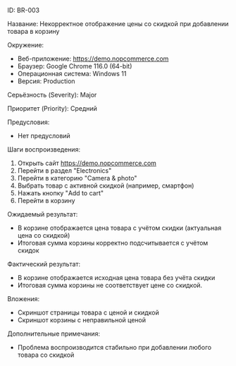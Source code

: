 ID: BR-003

Название: Некорректное отображение цены со скидкой при добавлении товара в корзину

Окружение:
- Веб-приложение: https://demo.nopcommerce.com
- Браузер: Google Chrome 116.0 (64-bit)
- Операционная система: Windows 11
- Версия: Production

Серьёзность (Severity): Major

Приоритет (Priority): Средний

Предусловия:
- Нет предусловий

Шаги воспроизведения:
1. Открыть сайт https://demo.nopcommerce.com
2. Перейти в раздел "Electronics"
3. Перейти в категорию "Camera & photo"
4. Выбрать товар с активной скидкой (например, смартфон)
5. Нажать кнопку "Add to cart"
6. Перейти в корзину

Ожидаемый результат:
- В корзине отображается цена товара с учётом скидки (актуальная цена со скидкой)
- Итоговая сумма корзины корректно подсчитывается с учётом скидок

Фактический результат:
- В корзине отображается исходная цена товара без учёта скидки
- Итоговая сумма корзины не соответствует цене со скидкой.

Вложения:
- Скриншот страницы товара с ценой и скидкой
- Скриншот корзины с неправильной ценой

Дополнительные примечания:
- Проблема воспроизводится стабильно при добавлении любого товара со скидкой